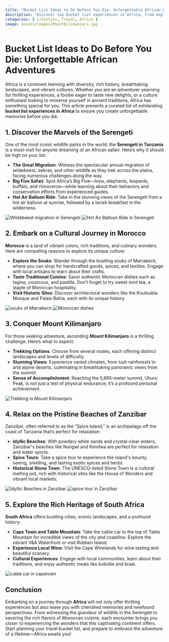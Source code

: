 ```yaml
---
title: "Bucket List Ideas to Do Before You Die: Unforgettable African Adventures"
description: "Discover top bucket list experiences in Africa, from exploring the Serengeti and Mount Kilimanjaro to relaxing on Zanzibar’s pristine beaches and tasting Morocco's cuisine."
categories: [ Lifestyle, Travel, Africa ]
image: assets/images/MountKilimanjaro.jpg
---
```


# Bucket List Ideas to Do Before You Die: Unforgettable African Adventures

Africa is a continent teeming with diversity, rich history, breathtaking landscapes, and vibrant cultures. Whether you are an adventurer yearning for thrilling experiences, a foodie eager to taste new delights, or a culture enthusiast looking to immerse yourself in ancient traditions, Africa has something special for you. This article presents a curated list of exhilarating **bucket list experiences in Africa** to ensure you create unforgettable memories before you die.

## 1. Discover the Marvels of the Serengeti

One of the most iconic wildlife parks in the world, the **Serengeti in Tanzania** is a must-visit for anyone dreaming of an African safari. Here’s why it should be high on your list:

- **The Great Migration**: Witness the spectacular annual migration of wildebeest, zebras, and other wildlife as they trek across the plains, facing numerous challenges along the way.
- **Big Five Safari**: Spot Africa’s Big Five—lions, elephants, leopards, buffalo, and rhinoceros—while learning about their behaviors and conservation efforts from experienced guides.
- **Hot Air Balloon Ride**: Take in the stunning views of the Serengeti from a hot air balloon at sunrise, followed by a lavish breakfast in the wilderness.

<img src="https://images.pexels.com/photos/26052413/pexels-photo-26052413/free-photo-of-herd-of-wildebeests-coming-down-the-hillside-into-the-river.jpeg?auto=compress&cs=tinysrgb&w=1260&h=750&dpr=1" alt="Wildebeest migration in Serengeti">

<img src="https://images.pexels.com/photos/28830598/pexels-photo-28830598/free-photo-of-hot-air-balloons-over-serengeti-plains-at-dawn.jpeg?auto=compress&cs=tinysrgb&w=1260&h=750&dpr=1" alt="Hot Air Balloon Ride in Serengeti">



## 2. Embark on a Cultural Journey in Morocco

**Morocco** is a land of vibrant colors, rich traditions, and culinary wonders. Here are compelling reasons to explore its unique culture:

- **Explore the Souks**: Wander through the bustling souks of Marrakech, where you can shop for handcrafted goods, spices, and textiles. Engage with local artisans to learn about their crafts.
- **Taste Traditional Cuisine**: Savor authentic Moroccan dishes such as tagine, couscous, and pastilla. Don’t forget to try sweet mint tea, a staple of Moroccan hospitality.
- **Visit Historic Sites**: Discover architectural wonders like the Koutoubia Mosque and Palais Bahia, each with its unique history.

<img src="https://images.pexels.com/photos/4502967/pexels-photo-4502967.jpeg?auto=compress&cs=tinysrgb&w=1260&h=750&dpr=1" alt="souks of Marrakech">

<img src="https://images.pexels.com/photos/12432401/pexels-photo-12432401.jpeg?auto=compress&cs=tinysrgb&w=1260&h=750&dpr=1" alt="Moroccan dishes">


## 3. Conquer Mount Kilimanjaro

For those seeking adventure, ascending **Mount Kilimanjaro** is a thrilling challenge. Here’s what to expect:

- **Trekking Options**: Choose from several routes, each offering distinct landscapes and levels of difficulty.
- **Stunning Views**: Experience varied climates, from lush rainforests to arid alpine deserts, culminating in breathtaking panoramic views from the summit.
- **Sense of Accomplishment**: Reaching the 5,895-meter summit, Uhuru Peak, is not just a test of physical endurance; it’s a profound personal achievement.

 <img src="https://images.pexels.com/photos/15994023/pexels-photo-15994023/free-photo-of-people-in-a-travel-on-the-mount-kilimanjaro.jpeg?auto=compress&cs=tinysrgb&w=1260&h=750&dpr=1" alt="Trekking in Mount Kilimanjaro">


## 4. Relax on the Pristine Beaches of Zanzibar

Zanzibar, often referred to as the “Spice Island,” is an archipelago off the coast of Tanzania that’s perfect for relaxation:

- **Idyllic Beaches**: With powdery white sands and crystal-clear waters, Zanzibar's beaches like Nungwi and Kendwa are perfect for relaxation and water sports.
- **Spice Tours**: Take a spice tour to experience the island's bounty, seeing, smelling, and tasting exotic spices and herbs.
- **Historical Stone Town**: The UNESCO-listed Stone Town is a cultural melting pot, rich with historical sites like the House of Wonders and vibrant local markets.

<img src="https://images.pexels.com/photos/919234/pexels-photo-919234.jpeg?auto=compress&cs=tinysrgb&w=1260&h=750&dpr=1" alt="Idyllic Beaches in Zanzibar">

<img src="https://images.pexels.com/photos/29172134/pexels-photo-29172134/free-photo-of-vibrant-spice-assortment-in-box.jpeg?auto=compress&cs=tinysrgb&w=1260&h=750&dpr=1" alt="spice tour in Zanzibar">

## 5. Explore the Rich Heritage of South Africa

**South Africa** offers bustling cities, scenic landscapes, and a profound history:

- **Cape Town and Table Mountain**: Take the cable car to the top of Table Mountain for incredible views of the city and coastline. Explore the vibrant V&A Waterfront or visit Robben Island.
- **Experience Local Wine**: Visit the Cape Winelands for wine tasting and beautiful scenery.
- **Cultural Experiences**: Engage with local communities, learn about their traditions, and enjoy authentic meals like bobotie and braai.

<img src="https://images.pexels.com/photos/6790337/pexels-photo-6790337.jpeg?auto=compress&cs=tinysrgb&w=1260&h=750&dpr=1" alt="cable car in capetown">

## Conclusion

Embarking on a journey through **Africa** will not only offer thrilling experiences but also leave you with cherished memories and newfound perspectives. From witnessing the grandeur of wildlife in the Serengeti to savoring the rich flavors of Moroccan cuisine, each encounter brings you closer to experiencing the wonders that this captivating continent offers. Start planning your travel bucket list, and prepare to embrace the adventure of a lifetime—Africa awaits you!

